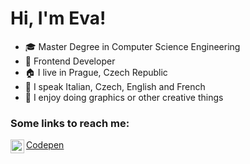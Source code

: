 # Hi, I'm Eva! 
- :mortar_board: Master Degree in Computer Science Engineering
- 🏢 Frontend Developer 
- :house: I live in Prague, Czech Republic
- :speech_balloon: I speak Italian, Czech, English and French
- :art: I enjoy doing graphics or other creative things

### Some links to reach me:
[<img align="left" alt="LinkedIn" height="22px" src="https://img.icons8.com/office/16/000000/linkedin.png"/>][linkedin]
[Codepen][codepen]

<br/>
<br/>

[linkedin]: https://www.linkedin.com/in/eva-baldasseroni/
[codepen]: https://codepen.io/baldasseva

